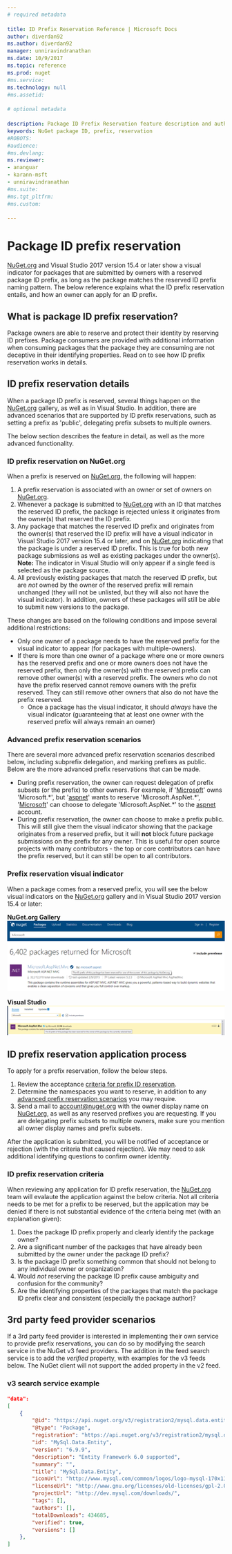 ```yaml
---
# required metadata

title: ID Prefix Reservation Reference | Microsoft Docs
author: diverdan92
ms.author: diverdan92
manager: unniravindranathan
ms.date: 10/9/2017
ms.topic: reference
ms.prod: nuget
#ms.service:
ms.technology: null
#ms.assetid: 

# optional metadata

description: Package ID Prefix Reservation feature description and author guide.
keywords: NuGet package ID, prefix, reservation
#ROBOTS:
#audience:
#ms.devlang:
ms.reviewer:
- ananguar
- karann-msft
- unniravindranathan
#ms.suite:
#ms.tgt_pltfrm:
#ms.custom:

---
```


# Package ID prefix reservation
[NuGet.org](https://www.nuget.org/) and Visual Studio 2017 version 15.4 or later show a visual indicator for packages that are submitted by owners with a reserved package ID prefix, as long as the package matches the reserved ID prefix naming pattern. The below reference explains what the ID prefix reservation entails, and how an owner can apply for an ID prefix.

## What is package ID prefix reservation?
Package owners are able to reserve and protect their identity by reserving ID prefixes. Package consumers are provided with additional information when consuming packages that the package they are consuming are not deceptive in their identifying properties. Read on to see how ID prefix reservation works in details.

## ID prefix reservation details 
When a package ID prefix is reserved, several things happen on the [NuGet.org](https://www.nuget.org/) gallery, as well as in Visual Studio. In addition, there are advanced scenarios that are supported by ID prefix reservations, such as setting a prefix as 'public', delegating prefix subsets to multiple owners.

The below section describes the feature in detail, as well as the more advanced functionality.

### ID prefix reservation on NuGet.org
When a prefix is reserved on [NuGet.org](https://www.nuget.org/), the following will happen:
1. A prefix reservation is associated with an owner or set of owners on [NuGet.org](https://www.nuget.org/). 
2. Whenever a package is submitted to [NuGet.org](https://www.nuget.org/) with an ID that matches the reserved ID prefix, the package is rejected unless it originates from the owner(s) that reserved the ID prefix.
3. Any package that matches the reserved ID prefix and originates from the owner(s) that reserved the ID prefix will have a visual indicator in Visual Studio 2017 version 15.4 or later, and on [NuGet.org](https://www.nuget.org/) indicating that the package is under a reserved ID prefix. This is true for both new package submissions as well as existing packages under the owner(s). **Note:** The indicator in Visual Studio will only appear if a single feed is selected as the package source. 
4. All previously existing packages that match the reserved ID prefix, but are *not* owned by the owner of the reserved prefix will remain unchanged (they will not be unlisted, but they will also not have the visual indicator). In addition, owners of these packages will still be able to submit new versions to the package.

These changes are based on the following conditions and impose several additional restrictions:
* Only one owner of a package needs to have the reserved prefix for the visual indicator to appear (for packages with multiple-owners).
* If there is more than one owner of a package where one or more owners has the reserved prefix and one or more owners does not have the reserved prefix, then only the owner(s) with the reserved prefix can remove other owner(s) with a reserved prefix. The owners who do not have the prefix reserved cannot remove owners with the prefix reserved. They can still remove other owners that also do not have the prefix reserved.
  * Once a package has the visual indicator, it should *always* have the visual indicator (guaranteeing that at least one owner with the reserved prefix will always remain an owner)

### Advanced prefix reservation scenarios
There are several more advanced prefix reservation scenarios described below, including subprefix delegation, and marking prefixes as public. Below are the more advanced prefix reservations that can be made. 

* During prefix reservation, the owner can request delegation of prefix subsets (or the prefix) to other owners. For example, if '[Microsoft](https://www.nuget.org/profiles/microsoft)' owns 'Microsoft.\*', but '[aspnet](https://www.nuget.org/profiles/aspnet)' wants to reserve 'Microsoft.AspNet.\*', '[Microsoft](https://www.nuget.org/profiles/microsoft)' can choose to delegate 'Microsoft.AspNet.\*' to the [aspnet](https://www.nuget.org/profiles/aspnet) account.
*  During prefix reservation, the owner can choose to make a prefix public. This will still give them the visual indicator showing that the package originates from a reserved prefix, but it will **not** block future package submissions on the prefix for any owner. This is useful for open source projects with many contributors - the top or core contributors can have the prefix reserved, but it can still be open to all contributors. 

### Prefix reservation visual indicator
When a package comes from a reserved prefix, you will see the below visual indicators on the [NuGet.org](https://www.nuget.org/) gallery and in Visual Studio 2017 version 15.4 or later:

**NuGet.org Gallery**
![NuGet.org Gallery](media/nuget-gallery-reserved-prefix.png)

**Visual Studio**
![Visual Studio](media/visual-studio-reserved-prefix.png)

## ID prefix reservation application process
To apply for a prefix reservation, follow the below steps. 
1. Review the acceptance [criteria for prefix ID reservation](#id-prefix-reservation-criteria).
2. Determine the namespaces you want to reserve, in addition to any [advanced prefix reservation scenarios](#advanced-prefix-reservation-scenarios) you may require.
3. Send a mail to [account@nuget.org](mailto:account@nuget.org) with the owner display name on [NuGet.org](https://www.nuget.org/), as well as any reserved prefixes you are requesting. If you are delegating prefix subsets to multiple owners, make sure you mention all owner display names and prefix subsets.

After the application is submitted, you will be notified of acceptance or rejection (with the criteria that caused rejection). We may need to ask additional identifying questions to confirm owner identity. 

### ID prefix reservation criteria
When reviewing any application for ID prefix reservation, the [NuGet.org](https://www.nuget.org/) team will evalaute the application against the below criteria. Not all criteria needs to be met for a prefix to be reserved, but the application may be denied if there is not substantial evidence of the criteria being met (with an explanation given):
1. Does the package ID prefix properly and clearly identify the package owner?
2. Are a significant number of the packages that have already been submitted by the owner under the package ID prefix?
3. Is the package ID prefix something common that should not belong to any individual owner or organization?
4. Would *not* reserving the package ID prefix cause ambiguity and confusion for the community?
5. Are the identifying properties of the packages that match the package ID prefix clear and consistent (especially the package author)?

## 3rd party feed provider scenarios
If a 3rd party feed provider is interested in implementing their own service to provide prefix reservations, you can do so by modifying the search service in the NuGet v3 feed providers. The addition in the feed search service is to add the *verified* property, with examples for the v3 feeds below. The NuGet client will not support the added property in the v2 feed.

### v3 search service example
```json
"data": 
[
    {
        "@id": "https://api.nuget.org/v3/registration2/mysql.data.entity/index.json",
        "@type": "Package",
        "registration": "https://api.nuget.org/v3/registration2/mysql.data.entity/index.json",
        "id": "MySql.Data.Entity",
        "version": "6.9.9",
        "description": "Entity Framework 6.0 supported",
        "summary": "",
        "title": "MySql.Data.Entity",
        "iconUrl": "http://www.mysql.com/common/logos/logo-mysql-170x115.png",
        "licenseUrl": "http://www.gnu.org/licenses/old-licenses/gpl-2.0.html",
        "projectUrl": "http://dev.mysql.com/downloads/",
        "tags": [],
        "authors": [],
        "totalDownloads": 434685,
        "verified": true,
        "versions": []
    },
]
```
